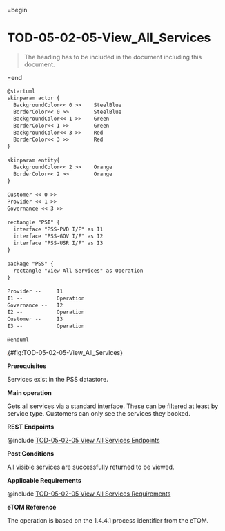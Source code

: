 =begin

# TOD-05-02-05-View_All_Services

> The heading has to be included in the document including this document.

=end

```plantuml
@startuml
skinparam actor {
  BackgroundColor<< 0 >> 	SteelBlue
  BorderColor<< 0 >> 		SteelBlue
  BackgroundColor<< 1 >> 	Green
  BorderColor<< 1 >> 		Green
  BackgroundColor<< 3 >> 	Red
  BorderColor<< 3 >> 		Red
}

skinparam entity{
  BackgroundColor<< 2 >> 	Orange
  BorderColor<< 2 >> 		Orange
}

Customer << 0 >>
Provider << 1 >>
Governance << 3 >> 

rectangle "PSI" {
  interface "PSS-PVD I/F" as I1
  interface "PSS-GOV I/F" as I2
  interface "PSS-USR I/F" as I3
}

package "PSS" {
  rectangle "View All Services" as Operation
}

Provider --	    I1
I1 --           Operation
Governance --   I2
I2 --           Operation
Customer --     I3
I3 --           Operation

@enduml

```

![TOD-05-02-05: View All Services](../../common/pixel.png){#fig:TOD-05-02-05-View_All_Services}

**Prerequisites**

Services exist in the PSS datastore.

**Main operation**

Gets all services via a standard interface.
These can be filtered at least by service type.
Customers can only see the services they booked.

**REST Endpoints**

@include [TOD-05-02-05 View All Services Endpoints](endpoints/TOD-05-02-05-View_All_Services-endpoints.md)

**Post Conditions**

All visible services are successfully returned to be viewed.

**Applicable Requirements**

@include [TOD-05-02-05 View All Services Requirements](requirements/TOD-05-02-05-View_All_Services-requirements.md)

**eTOM Reference**

The operation is based on the 1.4.4.1 process identifier from the eTOM.
